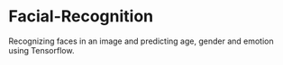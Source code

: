 # Facial-Recognition
Recognizing faces in an image and predicting age, gender and emotion using Tensorflow.
